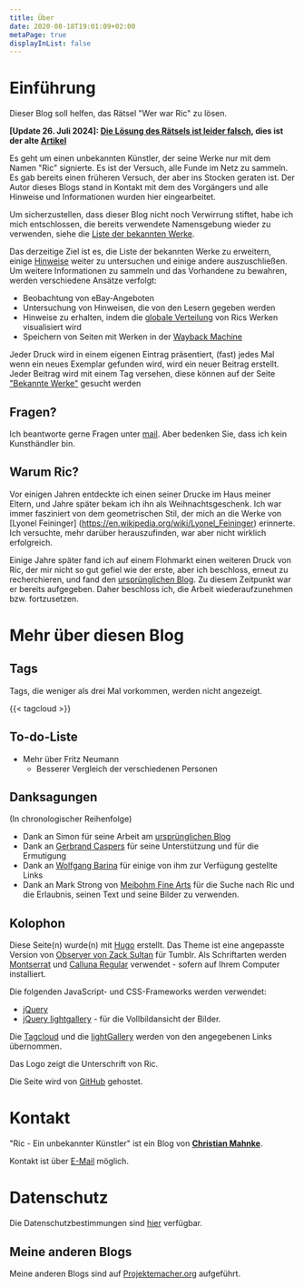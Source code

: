 ```yaml
---
title: Über
date: 2020-08-18T19:01:09+02:00
metaPage: true
displayInList: false
---
```

# Einführung

Dieser Blog soll helfen, das Rätsel "Wer war Ric" zu lösen.

**[Update 26. Juli 2024]: [Die Lösung des Rätsels ist leider falsch](/post/mystery-again), dies ist der alte [Artikel](/de/post/mystery-solved)**

Es geht um einen unbekannten Künstler, der seine Werke nur mit dem Namen "Ric" signierte. Es ist der Versuch, alle Funde im Netz zu sammeln. Es gab bereits einen früheren Versuch, der aber ins Stocken geraten ist. Der Autor dieses Blogs stand in Kontakt mit dem des Vorgängers und alle Hinweise und Informationen wurden hier eingearbeitet.

Um sicherzustellen, dass dieser Blog nicht noch Verwirrung stiftet, habe ich mich entschlossen, die bereits verwendete Namensgebung wieder zu verwenden, siehe die [Liste der bekannten Werke](/de/works).

Das derzeitige Ziel ist es, die Liste der bekannten Werke zu erweitern, einige [Hinweise](/de/hints) weiter zu untersuchen und einige andere auszuschließen. Um weitere Informationen zu sammeln und das Vorhandene zu bewahren, werden verschiedene Ansätze verfolgt:

* Beobachtung von eBay-Angeboten
* Untersuchung von Hinweisen, die von den Lesern gegeben werden
* Hinweise zu erhalten, indem die [globale Verteilung](/de/map) von Rics Werken visualisiert wird
* Speichern von Seiten mit Werken in der [Wayback Machine](https://archive.org/web/)

Jeder Druck wird in einem eigenen Eintrag präsentiert, (fast) jedes Mal wenn ein neues Exemplar gefunden wird, wird ein neuer Beitrag erstellt. Jeder Beitrag wird mit einem Tag versehen, diese können auf der Seite ["Bekannte Werke"](/de/works) gesucht werden

## Fragen?

Ich beantworte gerne Fragen unter [mail](mailto:ric-unknownartist@projektemacher.org). Aber bedenken Sie, dass ich kein  Kunsthändler bin.

## Warum Ric?

Vor einigen Jahren entdeckte ich einen seiner Drucke im Haus meiner Eltern, und Jahre später bekam ich ihn als Weihnachtsgeschenk. Ich war immer fasziniert von dem geometrischen Stil, der mich an die Werke von [Lyonel Feininger] (https://en.wikipedia.org/wiki/Lyonel_Feininger) erinnerte. Ich versuchte, mehr darüber herauszufinden, war aber nicht wirklich erfolgreich.

Einige Jahre später fand ich auf einem Flohmarkt einen weiteren Druck von Ric, der mir nicht so gut gefiel wie der erste, aber ich beschloss, erneut zu recherchieren, und fand den [ursprünglichen Blog](http://ric-unknownartist.blogspot.com/). Zu diesem Zeitpunkt war er bereits aufgegeben. Daher beschloss ich, die Arbeit wiederaufzunehmen bzw. fortzusetzen.

# Mehr über diesen Blog

## Tags

Tags, die weniger als drei Mal vorkommen, werden nicht angezeigt.

{{< tagcloud >}}

## To-do-Liste

* Mehr über Fritz Neumann
  * Besserer Vergleich der verschiedenen Personen  

## Danksagungen

(In chronologischer Reihenfolge)

* Dank an Simon für seine Arbeit am [ursprünglichen Blog](http://ric-unknownartist.blogspot.com)
* Dank an [Gerbrand Caspers](https://gerrie-thefriendlyghost.blogspot.com/) für seine Unterstützung und für die Ermutigung
* Dank an [Wolfgang Barina](http://www.wolfgang-barina.de/) für einige von ihm zur Verfügung gestellte Links
* Dank an Mark Strong von [Meibohm Fine Arts](http://meibohmfinearts.com/) für die Suche nach Ric und die Erlaubnis, seinen Text und seine Bilder zu verwenden.

## Kolophon

Diese Seite(n) wurde(n) mit [Hugo](https://gohugo.io/) erstellt. Das Theme ist eine angepasste Version von [Observer von Zack Sultan](http://zacksultan.com) für Tumblr. Als Schriftarten werden [Montserrat](github.com/JulietaUla/Montserrat) und [Calluna Regular](https://www.exljbris.com/calluna.html) verwendet - sofern auf Ihrem Computer installiert.

Die folgenden JavaScript- und CSS-Frameworks werden verwendet:
* [jQuery](https://jquery.com/)
* [jQuery lightgallery](https://sachinchoolur.github.io/lightGallery/) - für die Vollbildansicht der Bilder.

Die [Tagcloud](http://www.johann-oberdorfer.eu/blog/2020/02/23/20-02-23_tag_cloud_for_hugo/) und die [lightGallery](https://sachinchoolur.github.io/lightGallery/) werden von den angegebenen Links übernommen.

Das Logo zeigt die Unterschrift von Ric.

Die Seite wird von [GitHub](https://github.com/) gehostet.

# Kontakt

"Ric - Ein unbekannter Künstler" ist ein Blog von **[Christian Mahnke](https://christianmahnke.de/)**.

Kontakt ist über [E-Mail](mailto:ric-unknownartist@projektemacher.org) möglich.

# Datenschutz

Die Datenschutzbestimmungen sind [hier](/de/privacy) verfügbar.

## Meine anderen Blogs

Meine anderen Blogs sind auf [Projektemacher.org](https://projektemacher.org/blogs/) aufgeführt.
